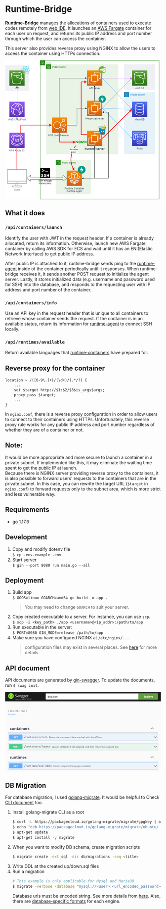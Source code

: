 # Runtime-Bridge


**Runtime-Bridge** manages the allocations of containers used to execute codes remotely from [web IDE](https://github.com/Together-Coding/Client). It launches an [AWS Fargate](https://aws.amazon.com/fargate/) container for each user on request, and returns its public IP address and port number through which the user can access the container.

This server also provides reverse proxy using NGINX to allow the users to access the container using HTTPs connection.

![architecture](./docs/architecture.png)



## What it does

### `/api/containers/launch`

Identify the user with JWT in the request header. If a container is already allocated, return its information. Otherwise, launch new AWS Fargate container by calling AWS SDK for ECS and wait until it has an ENI(Elastic Network Interface) to get public IP address.

After public IP is attached to it, runtime-bridge sends ping to the [runtime-agent](https://github.com/Together-Coding/runtime-agent) inside of the container periodically until it responses. When runtime-bridge receives it, it sends another POST request to initialize the agent server. Lastly, it stores initialized data (e.g. username and password used for SSH) into the database, and responds to the requesting user with IP address and port number of the container.

### `/api/containers/info`

Use an API key in the request header that is unique to all containers to retrieve whose container sends the request. If the container is in an available status, return its information for [runtime-agent](https://github.com/Together-Coding/runtime-agent) to connect SSH locally.

### `/api/runtimes/available`

Return available languages that [runtime-containers](https://github.com/Together-Coding/runtime-container) have prepared for.



## Reverse proxy for the container

```plaintext
location ~ /([0-9\.]+)/(\d+)/(.*/?) {
    ...
    set $target http://$1:$2/$3$is_args$args;
    proxy_pass $target;
    ...
}
```

In `nginx.conf`, there is a reverse proxy configuration in order to allow users to connect to their containers using HTTPs.
Unfortunately, this reverse proxy rule works for any public IP address and port number regardless of whether they are of a container or not.



## Note:

It would be more appropriate and more secure to launch a container in a private subnet. If implemented like this, it may eliminate the waiting time spent to get the public IP at launch.  
Because there is NGINX server providing reverse proxy to the containers, it is also possible to forward users' requests to the containers that are in the private subnet. In this case, you can rewrite the target URL (`$target` in `nginx.conf`) to forward requests only to the subnet area, which is more strict and less vulnerable way.



## Requirements

- go 1.17.6



## Development

1. Copy and modify dotenv file  
    `$ cp .env.example .env`
2. Start server  
    `$ gin --port 8080 run main.go --all`



## Deployment

1. Build app  
    `$ GOOS=linux GOARCH=amd64 go build -o app .`
    > You may need to change `GOARCH` to suit your server.
2. Copy created executable to a server. For instance, you can use `scp`.  
    `$ scp -i <key_path> ./app <username>@<ip_addr>:/path/to/app`
3. Run executable in the server:  
    `$ PORT=8080 GIN_MODE=release /path/to/app`
4. Make sure you have configured NGINX at `/etc/nginx/...`  
    > configuration files may exist in several places. See [here](https://docs.nginx.com/nginx/admin-guide/basic-functionality/managing-configuration-files/) for more details.


## API document

API documents are generated by [gin-swagger](https://github.com/swaggo/gin-swagger). To update the documents, run `$ swag init`.

![swagger example](./docs/example.png)



## DB Migration

For database migration, I used [golang-migrate](https://github.com/golang-migrate/migrate). It would be helpful to Check [CLI document](https://github.com/golang-migrate/migrate/tree/master/cmd/migrate#with-go-toolchain) too.

1. Install golang-migrate CLI as a root  
    ```bash
    $ curl -L https://packagecloud.io/golang-migrate/migrate/gpgkey | apt-key add -
    $ echo "deb https://packagecloud.io/golang-migrate/migrate/ubuntu/ $(lsb_release -sc) main" > /etc/apt/sources.list.d/migrate.list
    $ apt-get update
    $ apt-get install -y migrate
    ```
2. When you want to modify DB schema, create migration scripts  
    ```bash
    $ migrate create -ext sql -dir db/migrations -seq <title>
    ```
3. Write DDL at the created up/down.sql files
4. Run a migration  
   ```bash
   # This example is only applicable for Mysql and MariaDB.
   $ migrate -verbose -database "mysql://<user>:<url_encoded_password>@tcp(<host>:<port>>)/<db_name>" -path db/migrations up  # or down
   ```  
    Database urls must be encoded string. See more details from [here](https://github.com/golang-migrate/migrate#database-urls). Also, there are [database-specific formats](https://github.com/golang-migrate/migrate#databases) for each engine.
